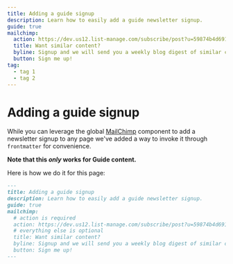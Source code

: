 ```yaml
---
title: Adding a guide signup
description: Learn how to easily add a guide newsletter signup.
guide: true
mailchimp:
  action: https://dev.us12.list-manage.com/subscribe/post?u=59874b4d6910fa65e724a4648&amp;id=613837077f
  title: Want similar content?
  byline: Signup and we will send you a weekly blog digest of similar content to keep you satiated.
  button: Sign me up!
tag:
  - tag 1
  - tag 2
---
```


# Adding a guide signup

While you can leverage the global [MailChimp](./../components/mailchimp) component to add a newsletter signup to any page we've added a way to invoke it through `frontmatter` for convenience.

**Note that this _only_ works for Guide content.**

Here is how we do it for this page:

```md
---
title: Adding a guide signup
description: Learn how to easily add a guide newsletter signup.
guide: true
mailchimp:
  # action is required
  action: https://dev.us12.list-manage.com/subscribe/post?u=59874b4d6910fa65e724a4648&amp;id=613837077f
  # everything else is optional
  title: Want similar content?
  byline: Signup and we will send you a weekly blog digest of similar content to keep you satiated.
  button: Sign me up!
---
```
